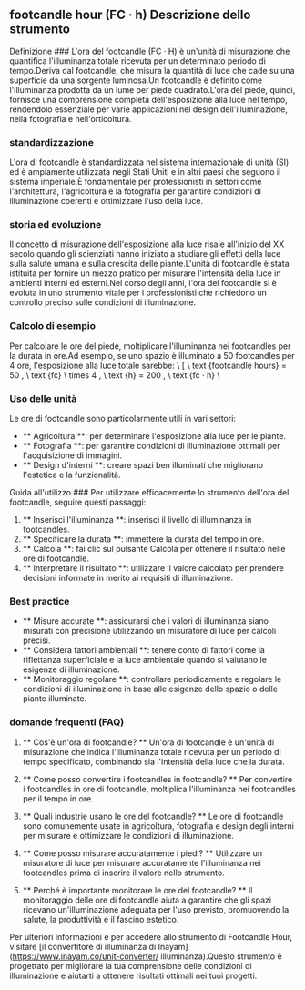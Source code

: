 ## footcandle hour (FC · h) Descrizione dello strumento

Definizione ###
L'ora del footcandle (FC · H) è un'unità di misurazione che quantifica l'illuminanza totale ricevuta per un determinato periodo di tempo.Deriva dal footcandle, che misura la quantità di luce che cade su una superficie da una sorgente luminosa.Un footcandle è definito come l'illuminanza prodotta da un lume per piede quadrato.L'ora del piede, quindi, fornisce una comprensione completa dell'esposizione alla luce nel tempo, rendendolo essenziale per varie applicazioni nel design dell'illuminazione, nella fotografia e nell'orticoltura.

### standardizzazione
L'ora di footcandle è standardizzata nel sistema internazionale di unità (SI) ed è ampiamente utilizzata negli Stati Uniti e in altri paesi che seguono il sistema imperiale.È fondamentale per professionisti in settori come l'architettura, l'agricoltura e la fotografia per garantire condizioni di illuminazione coerenti e ottimizzare l'uso della luce.

### storia ed evoluzione
Il concetto di misurazione dell'esposizione alla luce risale all'inizio del XX secolo quando gli scienziati hanno iniziato a studiare gli effetti della luce sulla salute umana e sulla crescita delle piante.L'unità di footcandle è stata istituita per fornire un mezzo pratico per misurare l'intensità della luce in ambienti interni ed esterni.Nel corso degli anni, l'ora del footcandle si è evoluta in uno strumento vitale per i professionisti che richiedono un controllo preciso sulle condizioni di illuminazione.

### Calcolo di esempio
Per calcolare le ore del piede, moltiplicare l'illuminanza nei footcandles per la durata in ore.Ad esempio, se uno spazio è illuminato a 50 footcandles per 4 ore, l'esposizione alla luce totale sarebbe:
\ [
\ text {footcandle hours} = 50 \, \ text {fc} \ times 4 \, \ text {h} = 200 \, \ text {fc · h}
\

### Uso delle unità
Le ore di footcandle sono particolarmente utili in vari settori:
- ** Agricoltura **: per determinare l'esposizione alla luce per le piante.
- ** Fotografia **: per garantire condizioni di illuminazione ottimali per l'acquisizione di immagini.
- ** Design d'interni **: creare spazi ben illuminati che migliorano l'estetica e la funzionalità.

Guida all'utilizzo ###
Per utilizzare efficacemente lo strumento dell'ora del footcandle, seguire questi passaggi:
1. ** Inserisci l'illuminanza **: inserisci il livello di illuminanza in footcandles.
2. ** Specificare la durata **: immettere la durata del tempo in ore.
3. ** Calcola **: fai clic sul pulsante Calcola per ottenere il risultato nelle ore di footcandle.
4. ** Interpretare il risultato **: utilizzare il valore calcolato per prendere decisioni informate in merito ai requisiti di illuminazione.

### Best practice
- ** Misure accurate **: assicurarsi che i valori di illuminanza siano misurati con precisione utilizzando un misuratore di luce per calcoli precisi.
- ** Considera fattori ambientali **: tenere conto di fattori come la riflettanza superficiale e la luce ambientale quando si valutano le esigenze di illuminazione.
- ** Monitoraggio regolare **: controllare periodicamente e regolare le condizioni di illuminazione in base alle esigenze dello spazio o delle piante illuminate.

### domande frequenti (FAQ)

1. ** Cos'è un'ora di footcandle? **
Un'ora di footcandle è un'unità di misurazione che indica l'illuminanza totale ricevuta per un periodo di tempo specificato, combinando sia l'intensità della luce che la durata.

2. ** Come posso convertire i footcandles in footcandle? **
Per convertire i footcandles in ore di footcandle, moltiplica l'illuminanza nei footcandles per il tempo in ore.

3. ** Quali industrie usano le ore del footcandle? **
Le ore di footcandle sono comunemente usate in agricoltura, fotografia e design degli interni per misurare e ottimizzare le condizioni di illuminazione.

4. ** Come posso misurare accuratamente i piedi? **
Utilizzare un misuratore di luce per misurare accuratamente l'illuminanza nei footcandles prima di inserire il valore nello strumento.

5. ** Perché è importante monitorare le ore del footcandle? **
Il monitoraggio delle ore di footcandle aiuta a garantire che gli spazi ricevano un'illuminazione adeguata per l'uso previsto, promuovendo la salute, la produttività e il fascino estetico.

Per ulteriori informazioni e per accedere allo strumento di Footcandle Hour, visitare [il convertitore di illuminanza di Inayam] (https://www.inayam.co/unit-converter/ illuminanza).Questo strumento è progettato per migliorare la tua comprensione delle condizioni di illuminazione e aiutarti a ottenere risultati ottimali nei tuoi progetti.